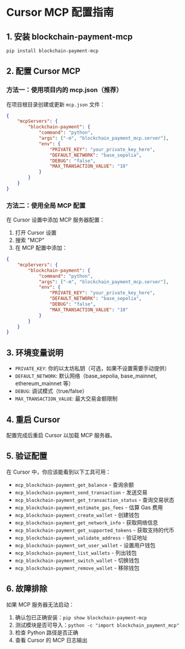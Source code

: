 # Cursor MCP 配置指南

## 1. 安装 blockchain-payment-mcp

```bash
pip install blockchain-payment-mcp
```

## 2. 配置 Cursor MCP

### 方法一：使用项目内的 mcp.json（推荐）

在项目根目录创建或更新 `mcp.json` 文件：

```json
{
    "mcpServers": {
        "blockchain-payment": {
            "command": "python",
            "args": ["-m", "blockchain_payment_mcp.server"],
            "env": {
                "PRIVATE_KEY": "your_private_key_here",
                "DEFAULT_NETWORK": "base_sepolia",
                "DEBUG": "false",
                "MAX_TRANSACTION_VALUE": "10"
            }
        }
    }
}
```

### 方法二：使用全局 MCP 配置

在 Cursor 设置中添加 MCP 服务器配置：

1. 打开 Cursor 设置
2. 搜索 "MCP"
3. 在 MCP 配置中添加：

```json
{
    "mcpServers": {
        "blockchain-payment": {
            "command": "python",
            "args": ["-m", "blockchain_payment_mcp.server"],
            "env": {
                "PRIVATE_KEY": "your_private_key_here",
                "DEFAULT_NETWORK": "base_sepolia",
                "DEBUG": "false",
                "MAX_TRANSACTION_VALUE": "10"
            }
        }
    }
}
```

## 3. 环境变量说明

- `PRIVATE_KEY`: 你的以太坊私钥（可选，如果不设置需要手动提供）
- `DEFAULT_NETWORK`: 默认网络（base_sepolia, base_mainnet, ethereum_mainnet 等）
- `DEBUG`: 调试模式（true/false）
- `MAX_TRANSACTION_VALUE`: 最大交易金额限制

## 4. 重启 Cursor

配置完成后重启 Cursor 以加载 MCP 服务器。

## 5. 验证配置

在 Cursor 中，你应该能看到以下工具可用：

- `mcp_blockchain-payment_get_balance` - 查询余额
- `mcp_blockchain-payment_send_transaction` - 发送交易
- `mcp_blockchain-payment_get_transaction_status` - 查询交易状态
- `mcp_blockchain-payment_estimate_gas_fees` - 估算 Gas 费用
- `mcp_blockchain-payment_create_wallet` - 创建钱包
- `mcp_blockchain-payment_get_network_info` - 获取网络信息
- `mcp_blockchain-payment_get_supported_tokens` - 获取支持的代币
- `mcp_blockchain-payment_validate_address` - 验证地址
- `mcp_blockchain-payment_set_user_wallet` - 设置用户钱包
- `mcp_blockchain-payment_list_wallets` - 列出钱包
- `mcp_blockchain-payment_switch_wallet` - 切换钱包
- `mcp_blockchain-payment_remove_wallet` - 移除钱包

## 6. 故障排除

如果 MCP 服务器无法启动：

1. 确认包已正确安装：`pip show blockchain-payment-mcp`
2. 测试模块是否可导入：`python -c "import blockchain_payment_mcp"`
3. 检查 Python 路径是否正确
4. 查看 Cursor 的 MCP 日志输出
